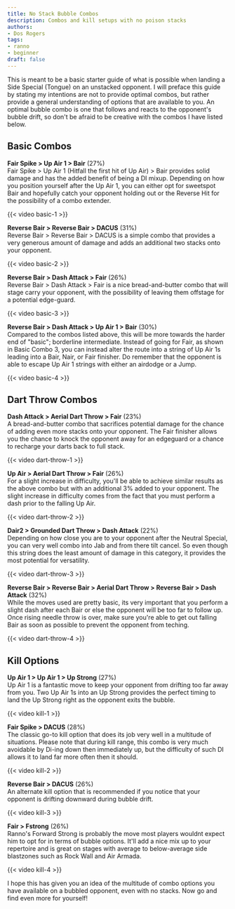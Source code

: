 ```yaml
---
title: No Stack Bubble Combos
description: Combos and kill setups with no poison stacks
authors:
- Dos Rogers
tags:
- ranno
- beginner
draft: false
---
```


This is meant to be a basic starter guide of what is possible when landing a Side Special (Tongue) on an unstacked opponent. I will preface this guide by stating my intentions are not to provide optimal combos, but rather provide a general understanding of options that are available to you. An optimal bubble combo is one that follows and reacts to the opponent's bubble drift, so don't be afraid to be creative with the combos I have listed below.

## Basic Combos

**Fair Spike > Up Air 1 > Bair** (27%)  
Fair Spike > Up Air 1 (Hitfall the first hit of Up Air) > Bair provides solid damage and has the added benefit of being a DI mixup. Depending on how you position yourself after the Up Air 1, you can either opt for sweetspot Bair and hopefully catch your opponent holding out or the Reverse Hit for the possibility of a combo extender.

{{< video basic-1 >}}

**Reverse Bair > Reverse Bair > DACUS** (31%)  
Reverse Bair > Reverse Bair > DACUS is a simple combo that provides a very generous amount of damage and adds an additional two stacks onto your opponent. 

{{< video basic-2 >}}

**Reverse Bair > Dash Attack > Fair** (26%)  
Reverse Bair > Dash Attack > Fair is a nice bread-and-butter combo that will stage carry your opponent, with the possibility of leaving them offstage for a potential edge-guard.

{{< video basic-3 >}}

**Reverse Bair > Dash Attack > Up Air 1 > Bair** (30%)  
Compared to the combos listed above, this will be more towards the harder end of "basic"; borderline intermediate. Instead of going for Fair, as shown in Basic Combo 3, you can instead alter the route into a string of Up Air 1s leading into a Bair, Nair, or Fair finisher. Do remember that the opponent is able to escape Up Air 1 strings with either an airdodge or a Jump.

{{< video basic-4 >}}

## Dart Throw Combos

**Dash Attack > Aerial Dart Throw > Fair** (23%)  
A bread-and-butter combo that sacrifices potential damage for the chance of adding even more stacks onto your opponent. The Fair finisher allows you the chance to knock the opponent away for an edgeguard or a chance to recharge your darts back to full stack.

{{< video dart-throw-1 >}}

**Up Air > Aerial Dart Throw > Fair** (26%)  
For a slight increase in difficulty, you'll be able to achieve similar results as the above combo but with an additional 3% added to your opponent. The slight increase in difficulty comes from the fact that you must perform a dash prior to the falling Up Air.

{{< video dart-throw-2 >}}

**Dair2 > Grounded Dart Throw > Dash Attack** (22%)  
Depending on how close you are to your opponent after the Neutral Special, you can very well combo into Jab and from there tilt cancel. So even though this string does the least amount of damage in this category, it provides the most potential for versatility.

{{< video dart-throw-3 >}}

**Reverse Bair > Reverse Bair > Aerial Dart Throw > Reverse Bair > Dash Attack** (32%)  
While the moves used are pretty basic, its very important that you perform a slight dash after each Bair or else the opponent will be too far to follow up.  Once rising needle throw is over, make sure you're able to get out falling Bair as soon as possible to prevent the opponent from teching.

{{< video dart-throw-4 >}}

## Kill Options

**Up Air 1 > Up Air 1 > Up Strong** (27%)  
Up Air 1 is a fantastic move to keep your opponent from drifting too far away from you. Two Up Air 1s into an Up Strong provides the perfect timing to land the Up Strong right as the opponent exits the bubble.

{{< video kill-1 >}}

**Fair Spike > DACUS** (28%)  
The classic go-to kill option that does its job very well in a multitude of situations. Please note that during kill range, this combo is very much avoidable by Di-ing down then immediately up, but the difficulty of such DI allows it to land far more often then it should.

{{< video kill-2 >}}

**Reverse Bair > DACUS** (26%)  
An alternate kill option that is recommended if you notice that your opponent is drifting downward during bubble drift.

{{< video kill-3 >}}

**Fair > Fstrong** (26%)  
Ranno's Forward Strong is probably the move most players wouldnt expect him to opt for in terms of bubble options. It'll add a nice mix up to your repertoire and is great on stages with average to below-average side blastzones such as Rock Wall and Air Armada.

{{< video kill-4 >}}

I hope this has given you an idea of the multitude of combo options you have available on a bubbled opponent, even with no stacks. Now go and find even more for yourself!
